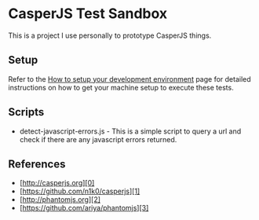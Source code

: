 # CasperJS Test Sandbox
This is a project I use personally to prototype CasperJS things.


## Setup
Refer to the [How to setup your development environment][4] page for detailed
instructions on how to get your machine setup to execute these tests.


## Scripts

- detect-javascript-errors.js - This is a simple script to query a url and check
  if there are any javascript errors returned.


## References
- [http://casperjs.org][0]
- [https://github.com/n1k0/casperjs][1]
- [http://phantomjs.org][2]
- [https://github.com/ariya/phantomjs][3]




[0]: http://casperjs.org
[1]: https://github.com/n1k0/casperjs
[2]: http://phantomjs.org
[3]: https://github.com/ariya/phantomjs
[4]: /docs/setup.md
